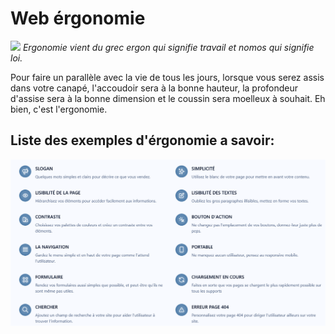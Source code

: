 # Web érgonomie

![](https://ingenius.agency/wp-content/uploads/2022/08/ergonomie-site-web.jpg)
*Ergonomie vient du grec ergon qui signifie travail et nomos qui signifie loi.*

Pour faire un parallèle avec la vie de tous les jours, lorsque vous serez assis dans votre canapé, l'accoudoir sera à la bonne hauteur, la profondeur d'assise sera à la bonne dimension et le coussin sera moelleux à souhait. Eh bien, c'est l'ergonomie.

## Liste des exemples d'érgonomie a savoir:

![](./ergonomy.png)
<a img="./ergonomy.png" width="200" height="200">
